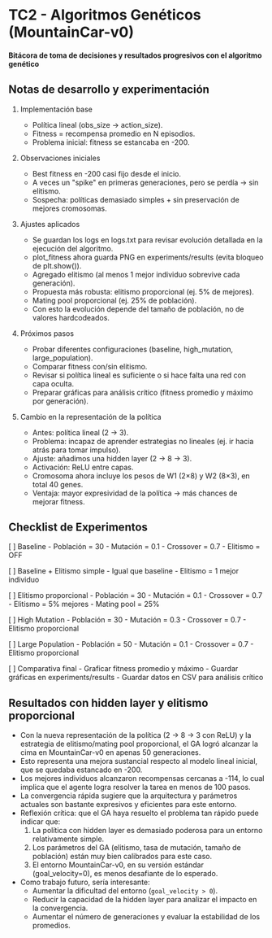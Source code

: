 # TC2 - Algoritmos Genéticos (MountainCar-v0)

#### Bitácora de toma de decisiones y resultados progresivos con el algoritmo genético

Notas de desarrollo y experimentación
-------------------------------------

1. Implementación base
   - Política lineal (obs_size → action_size).
   - Fitness = recompensa promedio en N episodios.
   - Problema inicial: fitness se estancaba en -200.

2. Observaciones iniciales
   - Best fitness en -200 casi fijo desde el inicio.
   - A veces un "spike" en primeras generaciones, pero se perdía → sin elitismo.
   - Sospecha: políticas demasiado simples + sin preservación de mejores cromosomas.

3. Ajustes aplicados
   - Se guardan los logs en logs.txt para revisar evolución detallada en la ejecución del algoritmo.
   - plot_fitness ahora guarda PNG en experiments/results (evita bloqueo de plt.show()).
   - Agregado elitismo (al menos 1 mejor individuo sobrevive cada generación).
   - Propuesta más robusta: elitismo proporcional (ej. 5% de mejores).
   - Mating pool proporcional (ej. 25% de población).
   - Con esto la evolución depende del tamaño de población, no de valores hardcodeados.

4. Próximos pasos
   - Probar diferentes configuraciones (baseline, high_mutation, large_population).
   - Comparar fitness con/sin elitismo.
   - Revisar si política lineal es suficiente o si hace falta una red con capa oculta.
   - Preparar gráficas para análisis crítico (fitness promedio y máximo por generación).

5. Cambio en la representación de la política
   - Antes: política lineal (2 → 3).
   - Problema: incapaz de aprender estrategias no lineales (ej. ir hacia atrás para tomar impulso).
   - Ajuste: añadimos una hidden layer (2 → 8 → 3).
   - Activación: ReLU entre capas.
   - Cromosoma ahora incluye los pesos de W1 (2×8) y W2 (8×3), en total 40 genes.
   - Ventaja: mayor expresividad de la política → más chances de mejorar fitness.


Checklist de Experimentos
-------------------------

[ ] Baseline
    - Población = 30
    - Mutación = 0.1
    - Crossover = 0.7
    - Elitismo = OFF

[ ] Baseline + Elitismo simple
    - Igual que baseline
    - Elitismo = 1 mejor individuo

[ ] Elitismo proporcional
    - Población = 30
    - Mutación = 0.1
    - Crossover = 0.7
    - Elitismo = 5% mejores
    - Mating pool = 25%

[ ] High Mutation
    - Población = 30
    - Mutación = 0.3
    - Crossover = 0.7
    - Elitismo proporcional

[ ] Large Population
    - Población = 50
    - Mutación = 0.1
    - Crossover = 0.7
    - Elitismo proporcional

[ ] Comparativa final
    - Graficar fitness promedio y máximo
    - Guardar gráficas en experiments/results
    - Guardar datos en CSV para análisis crítico


Resultados con hidden layer y elitismo proporcional
---------------------------------------------------

- Con la nueva representación de la política (2 → 8 → 3 con ReLU) y la estrategia de elitismo/mating pool proporcional, el GA logró alcanzar la cima en MountainCar-v0 en apenas 50 generaciones.
- Esto representa una mejora sustancial respecto al modelo lineal inicial, que se quedaba estancado en -200.
- Los mejores individuos alcanzaron recompensas cercanas a -114, lo cual implica que el agente logra resolver la tarea en menos de 100 pasos.
- La convergencia rápida sugiere que la arquitectura y parámetros actuales son bastante expresivos y eficientes para este entorno.
- Reflexión crítica: que el GA haya resuelto el problema tan rápido puede indicar que:
  1. La política con hidden layer es demasiado poderosa para un entorno relativamente simple.
  2. Los parámetros del GA (elitismo, tasa de mutación, tamaño de población) están muy bien calibrados para este caso.
  3. El entorno MountainCar-v0, en su versión estándar (goal_velocity=0), es menos desafiante de lo esperado.
- Como trabajo futuro, sería interesante:
  - Aumentar la dificultad del entorno (`goal_velocity > 0`).
  - Reducir la capacidad de la hidden layer para analizar el impacto en la convergencia.
  - Aumentar el número de generaciones y evaluar la estabilidad de los promedios.
